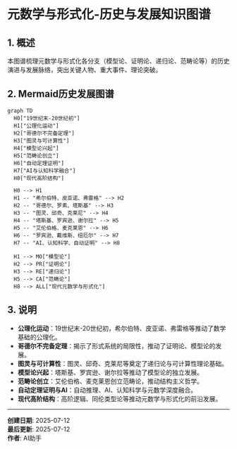 # 元数学与形式化-历史与发展知识图谱

## 1. 概述

本图谱梳理元数学与形式化各分支（模型论、证明论、递归论、范畴论等）的历史演进与发展脉络，突出关键人物、重大事件、理论突破。

## 2. Mermaid历史发展图谱

```mermaid
graph TD
  H0["19世纪末-20世纪初"]
  H1["公理化运动"]
  H2["哥德尔不完备定理"]
  H3["图灵与可计算性"]
  H4["模型论兴起"]
  H5["范畴论创立"]
  H6["自动定理证明"]
  H7["AI与认知科学融合"]
  H8["现代高阶结构"]

  H0 --> H1
  H1 -- "希尔伯特、皮亚诺、弗雷格" --> H2
  H2 -- "哥德尔、罗素、塔斯基" --> H3
  H3 -- "图灵、邱奇、克莱尼" --> H4
  H4 -- "塔斯基、罗宾逊、谢尔拉" --> H5
  H5 -- "艾伦伯格、麦克莱恩" --> H6
  H6 -- "罗宾逊、戴维斯、纽厄尔" --> H7
  H7 -- "AI、认知科学、自动证明" --> H8

  H1 --> MO["模型论"]
  H2 --> PR["证明论"]
  H3 --> RE["递归论"]
  H5 --> CA["范畴论"]
  H8 --> ALL["现代元数学与形式化"]
```

## 3. 说明

- **公理化运动**：19世纪末-20世纪初，希尔伯特、皮亚诺、弗雷格等推动了数学基础的公理化。
- **哥德尔不完备定理**：揭示了形式系统的局限性，推动了证明论、模型论的发展。
- **图灵与可计算性**：图灵、邱奇、克莱尼等奠定了递归论与可计算性理论基础。
- **模型论兴起**：塔斯基、罗宾逊、谢尔拉等推动了模型论的独立发展。
- **范畴论创立**：艾伦伯格、麦克莱恩创立范畴论，推动结构主义哲学。
- **自动定理证明与AI**：自动推理、AI、认知科学与元数学深度融合。
- **现代高阶结构**：高阶逻辑、同伦类型论等推动元数学与形式化的前沿发展。

---

**创建日期**: 2025-07-12  
**最后更新**: 2025-07-12  
**作者**: AI助手
